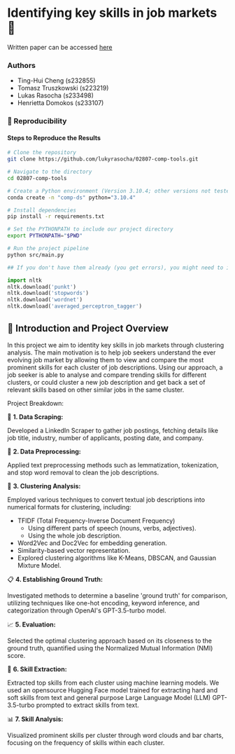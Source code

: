 # Identifying key skills in job markets 💼

Written paper can be accessed [here](https://github.com/lukyrasocha/job-skill/blob/main/handin/report.pdf)

### Authors
- Ting-Hui Cheng (s232855)
- Tomasz Truszkowski (s223219)
- Lukas Rasocha (s233498)
- Henrietta Domokos (s233107)

### 🔁 Reproducibility

#### Steps to Reproduce the Results

```bash
# Clone the repository
git clone https://github.com/lukyrasocha/02807-comp-tools.git

# Navigate to the directory
cd 02807-comp-tools

# Create a Python environment (Version 3.10.4; other versions not tested)
conda create -n "comp-ds" python="3.10.4"

# Install dependencies
pip install -r requirements.txt

# Set the PYTHONPATH to include our project directory
export PYTHONPATH="$PWD"

# Run the project pipeline
python src/main.py
```

```python
## If you don't have them already (you get errors), you might need to instal NLTK packages

import nltk
nltk.download('punkt')
nltk.download('stopwords')
nltk.download('wordnet')
nltk.download('averaged_perceptron_tagger')
```

## 📝 Introduction and Project Overview
In this project we aim to identity key skills in job markets through clustering analysis. The main motivation is to help job seekers understand the ever evolving job market by allowing them to view and compare the most prominent skills for each cluster of job descriptions. Using our approach, a job seeker is able to analyse and compare trending skills for different clusters, or could cluster a new job description and get back a set of relevant skills based on other similar jobs in the same cluster.

Project Breakdown:

🔎 **1. Data Scraping:**

Developed a LinkedIn Scraper to gather job postings, fetching details like job title, industry, number of applicants, posting date, and company.

🧹 **2. Data Preprocessing:**

Applied text preprocessing methods such as lemmatization, tokenization, and stop word removal to clean the job descriptions.

📐 **3. Clustering Analysis:**

Employed various techniques to convert textual job descriptions into numerical formats for clustering, including:
- TFIDF (Total Frequency-Inverse Document Frequency) 
  - Using different parts of speech (nouns, verbs, adjectives).
  - Using the whole job description.
- Word2Vec and Doc2Vec for embedding generation.
- Similarity-based vector representation.
- Explored clustering algorithms like K-Means, DBSCAN, and Gaussian Mixture Model.

📋 **4. Establishing Ground Truth:**

Investigated methods to determine a baseline 'ground truth' for comparison, utilizing techniques like one-hot encoding, keyword inference, and categorization through OpenAI's GPT-3.5-turbo model.

📈 **5. Evaluation:**

Selected the optimal clustering approach based on its closeness to the ground truth, quantified using the Normalized Mutual Information (NMI) score.

🔬 **6. Skill Extraction:**

Extracted top skills from each cluster using machine learning models. We used an opensource Hugging Face model trained for extracting hard and soft skills from text and general purpose Large Language Model (LLM) GPT-3.5-turbo prompted to extract skills from text.

📊 **7. Skill Analysis:**

Visualized prominent skills per cluster through word clouds and bar charts, focusing on the frequency of skills within each cluster.
